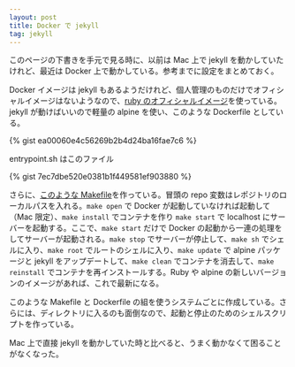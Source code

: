```yaml
---
layout: post
title: Docker で jekyll
tag: jekyll
---
```

このページの下書きを手元で見る時に、以前は Mac 上で jekyll を動かしていたけれど、最近は Docker 上で動かしている。参考までに設定をまとめておく。

Docker イメージは jekyll もあるようだけれど、個人管理のものだけでオフィシャルイメージはないようなので、[ruby のオフィシャルイメージ](https://hub.docker.com/_/ruby)を使っている。jekyll が動けばいいので軽量の alpine を使い、このような Dockerfile としている。

{% gist ea00060e4c56269b2b4d24ba16fae7c6 %}

entrypoint.sh はこのファイル

{% gist 7ec7dbe520e0381b1f449581ef903880 %}

さらに、[このような Makefile](https://gist.github.com/sekika/a486fb7d07df30ff86e75c960051cfc1)を作っている。冒頭の repo 変数はレポジトリのローカルパスを入れる。`make open` で Docker が起動していなければ起動して（Mac 限定）、`make install` でコンテナを作り `make start` で localhost にサーバーを起動する。ここで、`make start` だけで Docker の起動から一連の処理をしてサーバーが起動される。`make stop` でサーバーが停止して、`make sh` でシェルに入り、`make root` でルートのシェルに入り、`make update` で alpine パッケージと jekyll をアップデートして、`make clean` でコンテナを消去して、`make reinstall` でコンテナを再インストールする。Ruby や alpine の新しいバージョンのイメージがあれば、これで最新になる。

このような Makefile と Dockerfile の組を使うシステムごとに作成している。さらには、ディレクトリに入るのも面倒なので、起動と停止のためのシェルスクリプトを作っている。

Mac 上で直接 jekyll を動かしていた時と比べると、うまく動かなくて困ることがなくなった。
